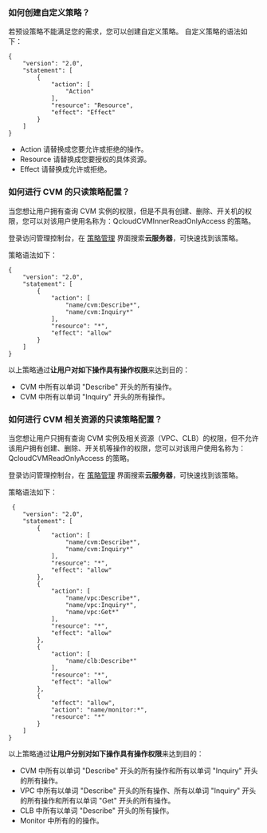 ### 如何创建自定义策略？

若预设策略不能满足您的需求，您可以创建自定义策略。
自定义策略的语法如下：

```
{
    "version": "2.0",
    "statement": [
        {
            "action": [
                "Action"
            ],
            "resource": "Resource",
            "effect": "Effect"
        }
    ]
}
```

- Action 请替换成您要允许或拒绝的操作。
- Resource 请替换成您要授权的具体资源。
- Effect 请替换成允许或拒绝。

### 如何进行 CVM 的只读策略配置？

当您想让用户拥有查询 CVM 实例的权限，但是不具有创建、删除、开关机的权限，您可以对该用户使用名称为：QcloudCVMInnerReadOnlyAccess 的策略。

登录访问管理控制台，在 [策略管理](https://console.cloud.tencent.com/cam/policy) 界面搜索**云服务器**，可快速找到该策略。

策略语法如下：

```
{
    "version": "2.0",
    "statement": [
        {
            "action": [
                "name/cvm:Describe*",
                "name/cvm:Inquiry*"
            ],
            "resource": "*",
            "effect": "allow"
        }
    ]
}
```

以上策略通过**让用户对如下操作具有操作权限**来达到目的：

- CVM 中所有以单词 "Describe" 开头的所有操作。
- CVM 中所有以单词 "Inquiry" 开头的所有操作。

### 如何进行 CVM 相关资源的只读策略配置？

当您想让用户只拥有查询 CVM 实例及相关资源（VPC、CLB）的权限，但不允许该用户拥有创建、删除、开关机等操作的权限，您可以对该用户使用名称为：QcloudCVMReadOnlyAccess 的策略。

登录访问管理控制台，在 [策略管理](https://console.cloud.tencent.com/cam/policy) 界面搜索**云服务器**，可快速找到该策略。

策略语法如下：

```
 {
    "version": "2.0",
    "statement": [
        {
            "action": [
                "name/cvm:Describe*",
                "name/cvm:Inquiry*"
            ],
            "resource": "*",
            "effect": "allow"
        },
        {
            "action": [
                "name/vpc:Describe*",
                "name/vpc:Inquiry*",
                "name/vpc:Get*"
            ],
            "resource": "*",
            "effect": "allow"
        },
        {
            "action": [
                "name/clb:Describe*"
            ],
            "resource": "*",
            "effect": "allow"
        },
        {
            "effect": "allow",
            "action": "name/monitor:*",
            "resource": "*"
        }
    ]
}
```

以上策略通过**让用户分别对如下操作具有操作权限**来达到目的：

- CVM 中所有以单词 "Describe" 开头的所有操作和所有以单词 "Inquiry" 开头的所有操作。
- VPC 中所有以单词 "Describe" 开头的所有操作、所有以单词 "Inquiry" 开头的所有操作和所有以单词 "Get" 开头的所有操作。
- CLB 中所有以单词 "Describe" 开头的所有操作。
- Monitor 中所有的的操作。

